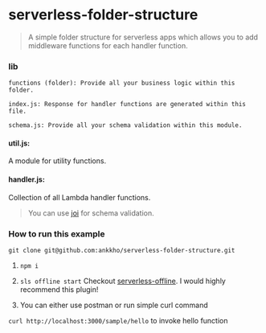 # serverless-folder-structure
> A simple folder structure for serverless apps which allows you to add middleware functions for each handler function.


### lib

	functions (folder): Provide all your business logic within this folder.

	index.js: Response for handler functions are generated within this file.

	schema.js: Provide all your schema validation within this module.

#### util.js:
A module for utility functions.

#### handler.js:
Collection of all Lambda handler functions.

> You can use [joi](https://github.com/hapijs/joi) for schema validation.

### How to run this example

`git clone git@github.com:ankkho/serverless-folder-structure.git`

1) `npm i`

2) `sls offline start`
Checkout [serverless-offline](https://github.com/dherault/serverless-offline).
I would highly recommend this plugin!

3) You can either use postman
or run simple curl command

`curl http://localhost:3000/sample/hello` to invoke hello function
